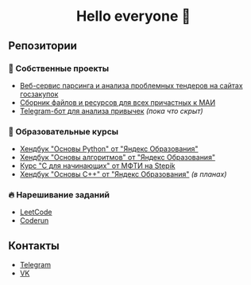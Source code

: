 <h1 align="center">Hello everyone 👋</h1>


<h2>Репозитории</h2>
<h3>🧸 Собственные проекты</h3>
<ul>
  <li><a href="https://github.com/the-tender-team/tender-parsing">Веб-сервис парсинга и анализа проблемных тендеров на сайтах госзакупок</a></li>
  <li><a href="https://github.com/iannsgirdye/mai_library">Сборник файлов и ресурсов для всех причастных к МАИ</a></li>
  <li><a href="https://github.com/iannsgirdye/mai_med-bot">Telegram-бот для анализа привычек</a> <i>(пока что скрыт)</i></li>
</ul>

<h3>📖 Образовательные курсы</h3>
<ul>
  <li><a href="https://github.com/iannsgirdye/yandex_python">Хендбук "Основы Python" от "Яндекс Образования"</a></li>
  <li><a href="https://github.com/iannsgirdye/yandex_algorithms">Хендбук "Основы алгоритмов" от "Яндекс Образования"</a></li>
  <li><a href="https://github.com/iannsgirdye/stepik_mfti-c">Курс "C для начинающих" от МФТИ на Stepik</a></li>
  <li><a href="https://github.com/iannsgirdye/yandex_cpp">Хендбук "Основы C++" от "Яндекс Образования"</a> <i>(в планах)</i></li>
</ul>
<h3>🔥 Нарешивание заданий</h3>
<ul>
  <li><a href="https://github.com/iannsgirdye/leetcode">LeetCode</a></li>
  <li><a href="https://github.com/iannsgirdye/yandex_coderun">Coderun</a></li>
</ul>


<h2>Контакты</h2>
<ul>
  <li><a href="https://t.me/iannsgirdye">Telegram</a></li>
  <li><a href="https://vk.com/iannsgirdye">VK</a></li>
</ul>



<!--
**iannsgirdye/iannsgirdye** is a ✨ _special_ ✨ repository because its `README.md` (this file) appears on your GitHub profile.

Here are some ideas to get you started:

- 🔭 I’m currently working on ...
- 🌱 I’m currently learning ...
- 👯 I’m looking to collaborate on ...
- 🤔 I’m looking for help with ...
- 💬 Ask me about ...
- 📫 How to reach me: ...
- 😄 Pronouns: ...
- ⚡ Fun fact: ...
-->
